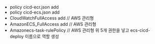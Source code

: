 - policy cicd-ecr.json add
- policy cicd-ecs.json add
- CloudWatchFullAccess  add //	AWS 관리형	
- AmazonECS_FullAccess add  // AWS 관리형	
- Amazonecs-task-rulePolicy //  AWS 관리형	
위 5개 권한을 넣고 ecs-cicd-deploy 이름으로 역할 생성